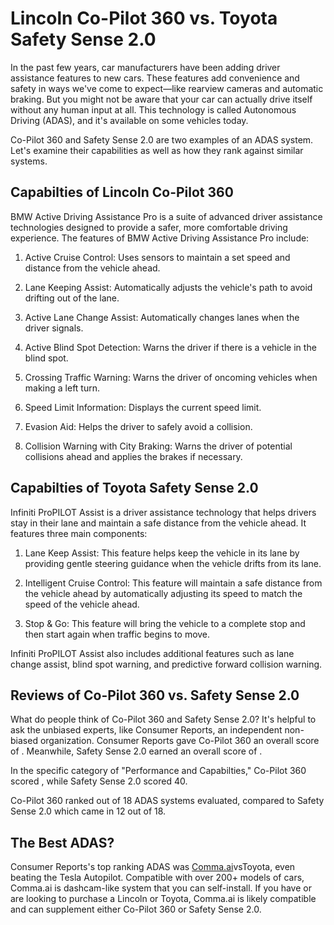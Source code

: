 # Lincoln Co-Pilot 360 vs. Toyota Safety Sense 2.0

In the past few years, car manufacturers have been adding driver assistance features to new cars. These features add convenience and safety in ways we've come to expect—like rearview cameras and automatic braking. But you might not be aware that your car can actually drive itself without any human input at all. This technology is called Autonomous Driving (ADAS), and it's available on some vehicles today.

Co-Pilot 360 and Safety Sense 2.0 are two examples of an ADAS system. Let's examine their capabilities as well as how they rank against similar systems.

## Capabilties of Lincoln Co-Pilot 360

BMW Active Driving Assistance Pro is a suite of advanced driver assistance technologies designed to provide a safer, more comfortable driving experience. The features of BMW Active Driving Assistance Pro include:

1. Active Cruise Control: Uses sensors to maintain a set speed and distance from the vehicle ahead.

2. Lane Keeping Assist: Automatically adjusts the vehicle&#39;s path to avoid drifting out of the lane.

3. Active Lane Change Assist: Automatically changes lanes when the driver signals.

4. Active Blind Spot Detection: Warns the driver if there is a vehicle in the blind spot.

5. Crossing Traffic Warning: Warns the driver of oncoming vehicles when making a left turn.

6. Speed Limit Information: Displays the current speed limit.

7. Evasion Aid: Helps the driver to safely avoid a collision.

8. Collision Warning with City Braking: Warns the driver of potential collisions ahead and applies the brakes if necessary.

## Capabilties of Toyota Safety Sense 2.0

Infiniti ProPILOT Assist is a driver assistance technology that helps drivers stay in their lane and maintain a safe distance from the vehicle ahead. It features three main components:

1. Lane Keep Assist: This feature helps keep the vehicle in its lane by providing gentle steering guidance when the vehicle drifts from its lane.

2. Intelligent Cruise Control: This feature will maintain a safe distance from the vehicle ahead by automatically adjusting its speed to match the speed of the vehicle ahead.

3. Stop &amp; Go: This feature will bring the vehicle to a complete stop and then start again when traffic begins to move.

Infiniti ProPILOT Assist also includes additional features such as lane change assist, blind spot warning, and predictive forward collision warning.

## Reviews of Co-Pilot 360 vs. Safety Sense 2.0
What do people think of Co-Pilot 360 and Safety Sense 2.0? It's helpful to ask the unbiased experts, like Consumer Reports, an independent non-biased organization. Consumer Reports gave Co-Pilot 360 an overall score of . Meanwhile, Safety Sense 2.0 earned an overall score of .

In the specific category of "Performance and Capabilties," Co-Pilot 360 scored , while Safety Sense 2.0 scored 40.

Co-Pilot 360 ranked  out of 18 ADAS systems evaluated, compared to Safety Sense 2.0 which came in 12 out of 18.

## The Best ADAS?
Consumer Reports's top ranking ADAS was [Comma.ai](https://comma.ai?utm_medium=ref&utm_source=jwith&utm_campaign=Lincoln)vsToyota, even beating the Tesla Autopilot. Compatible with over 200+ models of cars, Comma.ai is dashcam-like system that you can self-install. If you have or are looking to purchase a Lincoln or Toyota, Comma.ai is likely compatible and can supplement either Co-Pilot 360 or Safety Sense 2.0. 

